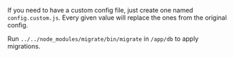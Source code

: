 If you need to have a custom config file, just create one named `config.custom.js`. Every given value will replace the ones from the original config.

 Run `../../node_modules/migrate/bin/migrate` in `/app/db` to apply migrations.
